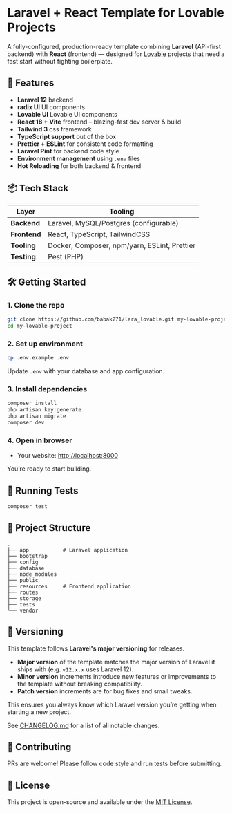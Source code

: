 # Laravel + React Template for Lovable Projects

A fully-configured, production-ready template combining **Laravel** (API-first backend) with **React** (frontend) — designed for [Lovable](lovable.dev) projects that need a fast start without fighting boilerplate.

## 🚀 Features

* **Laravel 12** backend
* **radix UI** UI components
* **Lovable UI** Lovable UI components
* **React 18 + Vite** frontend – blazing-fast dev server & build
* **Tailwind 3** css framework
* **TypeScript support** out of the box
* **Prettier + ESLint** for consistent code formatting
* **Laravel Pint** for backend code style
* **Environment management** using `.env` files
* **Hot Reloading** for both backend & frontend

## 📦 Tech Stack

| Layer        | Tooling                                     |
| ------------ | --------------------------------------------|
| **Backend**  | Laravel, MySQL/Postgres (configurable)      |
| **Frontend** | React, TypeScript, TailwindCSS              |
| **Tooling**  | Docker, Composer, npm/yarn, ESLint, Prettier|
| **Testing**  | Pest (PHP)                                  |

## 🛠️ Getting Started

### 1. Clone the repo

```bash
git clone https://github.com/babak271/lara_lovable.git my-lovable-project
cd my-lovable-project
```

### 2. Set up environment

```bash
cp .env.example .env
```

Update `.env` with your database and app configuration.

### 3. Install dependencies

```bash
composer install
php artisan key:generate
php artisan migrate
composer dev
```

### 4. Open in browser

* Your website: [http://localhost:8000](http://localhost:8000)

You’re ready to start building.

## 🧪 Running Tests

```bash
composer test
```

## 📄 Project Structure

```
.
├── app           # Laravel application
├── bootstrap
├── config
├── database
├── node_modules
├── public
├── resources     # Frontend application
├── routes
├── storage
├── tests
└── vendor
```
## 🔢 Versioning

This template follows **Laravel's major versioning** for releases.

* **Major version** of the template matches the major version of Laravel it ships with (e.g. `v12.x.x` uses Laravel 12).
* **Minor version** increments introduce new features or improvements to the template without breaking compatibility.
* **Patch version** increments are for bug fixes and small tweaks.

This ensures you always know which Laravel version you’re getting when starting a new project.

See [CHANGELOG.md](./CHANGELOG.md) for a list of all notable changes.

## 🤝 Contributing

PRs are welcome! Please follow code style and run tests before submitting.

## 📜 License

This project is open-source and available under the [MIT License](./LICENSE).
